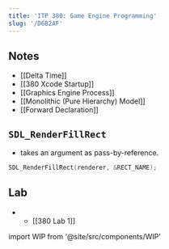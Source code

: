 ```yaml
---
title: 'ITP 380: Game Engine Programming'
slug: '/D6B2AF'
---
```


## Notes

- [[Delta Time]]
- [[380 Xcode Startup]]
- [[Graphics Engine Process]]
- [[Monolithic (Pure Hierarchy) Model]]
- [[Forward Declaration]]

## `SDL_RenderFillRect`

- takes an argument as pass-by-reference.

```cpp
SDL_RenderFillRect(renderer, &RECT_NAME);
```

## Lab

- - [[380 Lab 1]]

import WIP from '@site/src/components/WIP'

<WIP />
